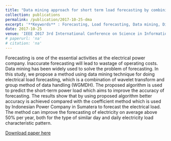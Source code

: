 ```yaml
---
title: "Data mining approach for short term load forecasting by combining wavelet transform and group method of data handling (WGMDH)"
collection: publications
permalink: /publication/2017-10-25-dma
excerpt: '**Keywords** : Forecasting, Load forecasting, Data mining, Discrete wavelet transforms, Artificial intelligence'
date: 2017-10-25
venue: 'IEEE 2017 3rd International Conference on Science in Information Technology (ICSITech)'
# paperurl: 'na'
# citation: 'na'
---
```

Forecasting is one of the essential activities at the electrical power company. Inaccurate forecasting will lead to wastage of operating costs. Data mining has been widely used to solve the problem of forecasting. In this study, we propose a method using data mining technique for doing electrical load forecasting, which is a combination of wavelet transform and group method of data handling (WGMDH). The proposed algorithm is used to predict the short-term power load which aims to improve the accuracy of forecasting. The results show that by using proposed algorithm better accuracy is achieved compared with the coefficient method which is used by Indonesian Power Company in Sumatera to forecast the electrical load. The method can improve the forecasting of electricity on average above 50% per year, both for the type of similar day and daily electricity load characteristic pattern.

[Download paper here](https://ieeexplore.ieee.org/abstract/document/8257085/)